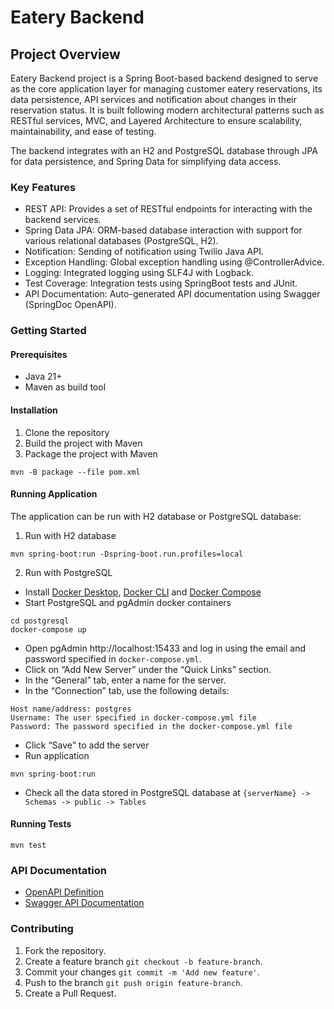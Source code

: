 # Eatery Backend

## Project Overview
Eatery Backend project is a Spring Boot-based backend designed to serve as the core application layer for 
managing customer eatery reservations, its data persistence, API services and notification about changes in their reservation status.
It is built following modern architectural patterns 
such as RESTful services, MVC, and Layered Architecture to ensure scalability, maintainability, and ease of testing.

The backend integrates with an H2 and PostgreSQL database through JPA for data persistence, and Spring Data for simplifying data access.

### Key Features
* REST API: Provides a set of RESTful endpoints for interacting with the backend services.
* Spring Data JPA: ORM-based database interaction with support for various relational databases (PostgreSQL, H2).
* Notification: Sending of notification using Twilio Java API.
* Exception Handling: Global exception handling using @ControllerAdvice.
* Logging: Integrated logging using SLF4J with Logback.
* Test Coverage: Integration tests using SpringBoot tests and JUnit.
* API Documentation: Auto-generated API documentation using Swagger (SpringDoc OpenAPI).

### Getting Started
#### Prerequisites
* Java 21+
* Maven as build tool

#### Installation
1. Clone the repository
2. Build the project with Maven
3. Package the project with Maven
```
mvn -B package --file pom.xml
```

#### Running Application
The application can be run with H2 database or PostgreSQL database:
1. Run with H2 database
```
mvn spring-boot:run -Dspring-boot.run.profiles=local
```

2. Run with PostgreSQL
* Install [Docker Desktop](https://www.docker.com/products/docker-desktop/), [Docker CLI](https://docs.docker.com/engine/cli/completion/) and [Docker Compose](https://docs.docker.com/compose/install)
* Start PostgreSQL and pgAdmin docker containers
```
cd postgresql
docker-compose up
```

* Open pgAdmin http://localhost:15433 and log in using the email and password specified in `docker-compose.yml`.
* Click on “Add New Server” under the “Quick Links” section. 
* In the “General” tab, enter a name for the server. 
* In the “Connection” tab, use the following details:
```
Host name/address: postgres
Username: The user specified in docker-compose.yml file
Password: The password specified in the docker-compose.yml file
```

* Click “Save” to add the server
* Run application
```
mvn spring-boot:run
```

* Check all the data stored in PostgreSQL database at `{serverName} -> Schemas -> public -> Tables`

#### Running Tests
```
mvn test
```

### API Documentation
* [OpenAPI Definition](http://localhost:8080/v3/api-docs)
* [Swagger API Documentation](http://localhost:8080/swagger-ui/index.html)

### Contributing
1. Fork the repository.
2. Create a feature branch `git checkout -b feature-branch`. 
3. Commit your changes `git commit -m 'Add new feature'`. 
4. Push to the branch `git push origin feature-branch`. 
5. Create a Pull Request.